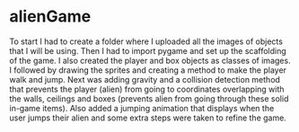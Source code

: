 # alienGame
To start I had to create a folder where I uploaded all the images of objects that I will be using. Then I had to import pygame and set up the scaffolding of the game. I also created the player and box objects as classes of images. I followed by drawing the sprites and creating a method to make the player walk and jump. Next was adding gravity and a collision detection method that prevents the player (alien) from going to coordinates overlapping with the walls, ceilings and boxes (prevents alien from going through these solid in-game items).  Also added a jumping animation that displays when the user jumps their alien and some extra steps were taken to refine the game.

